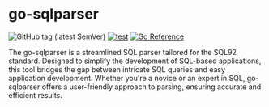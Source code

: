 # go-sqlparser

![GitHub tag (latest SemVer)](https://img.shields.io/github/v/tag/cybergarage/go-sqlparser)
[![test](https://github.com/cybergarage/go-sqlparser/actions/workflows/make.yml/badge.svg)](https://github.com/cybergarage/go-sqlparser/actions/workflows/make.yml)
[![Go Reference](https://pkg.go.dev/badge/github.com/cybergarage/go-sqlparser.svg)](https://pkg.go.dev/github.com/cybergarage/go-sqlparser)

The go-sqlparser is a streamlined SQL parser tailored for the SQL92 standard. Designed to simplify the development of SQL-based applications, this tool bridges the gap between intricate SQL queries and easy application development. Whether you're a novice or an expert in SQL, go-sqlparser offers a user-friendly approach to parsing, ensuring accurate and efficient results. 

<!--
- [SQL Conformance](doc/conformance.md)
  - [Data Types](doc/data_types.md)
-->
